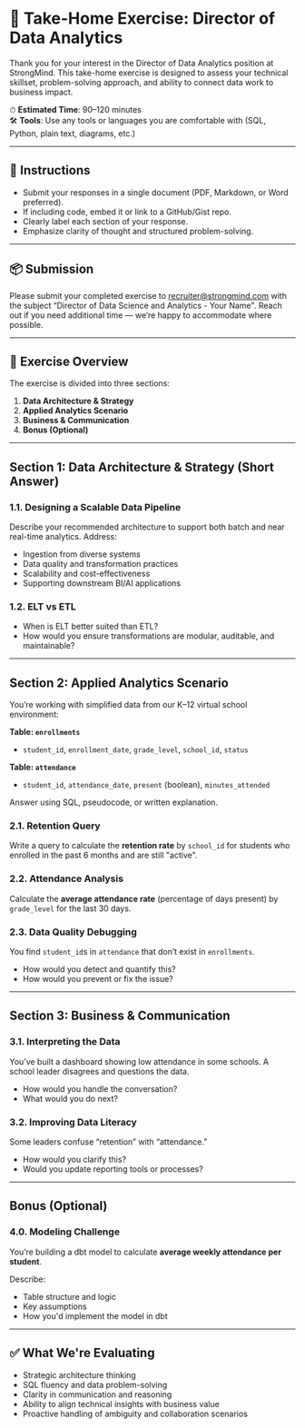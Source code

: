 # 🎯 Take-Home Exercise: Director of Data Analytics

Thank you for your interest in the Director of Data Analytics position at StrongMind. This take-home exercise is designed to assess your technical skillset, problem-solving approach, and ability to connect data work to business impact.

⏱ **Estimated Time**: 90–120 minutes  
🛠 **Tools**: Use any tools or languages you are comfortable with (SQL, Python, plain text, diagrams, etc.)

---

## 📝 Instructions

- Submit your responses in a single document (PDF, Markdown, or Word preferred).
- If including code, embed it or link to a GitHub/Gist repo.
- Clearly label each section of your response.
- Emphasize clarity of thought and structured problem-solving.

---

## 📦 Submission

Please submit your completed exercise to [recruiter@strongmind.com](mailto:recruiter@strongmind.com) with the subject “Director of Data Science and Analytics - Your Name". Reach out if you need additional time — we’re happy to accommodate where possible.

---

## 🧠 Exercise Overview

The exercise is divided into three sections:

1. **Data Architecture & Strategy**  
2. **Applied Analytics Scenario**  
3. **Business & Communication**  
4. **Bonus (Optional)**

---

## Section 1: Data Architecture & Strategy (Short Answer)

### 1.1. Designing a Scalable Data Pipeline  
Describe your recommended architecture to support both batch and near real-time analytics. Address:

- Ingestion from diverse systems
- Data quality and transformation practices
- Scalability and cost-effectiveness
- Supporting downstream BI/AI applications

### 1.2. ELT vs ETL  
- When is ELT better suited than ETL?
- How would you ensure transformations are modular, auditable, and maintainable?

---

## Section 2: Applied Analytics Scenario

You’re working with simplified data from our K–12 virtual school environment:

**Table: `enrollments`**  
- `student_id`, `enrollment_date`, `grade_level`, `school_id`, `status`  

**Table: `attendance`**  
- `student_id`, `attendance_date`, `present` (boolean), `minutes_attended`

Answer using SQL, pseudocode, or written explanation.

### 2.1. Retention Query  
Write a query to calculate the **retention rate** by `school_id` for students who enrolled in the past 6 months and are still "active".

### 2.2. Attendance Analysis  
Calculate the **average attendance rate** (percentage of days present) by `grade_level` for the last 30 days.

### 2.3. Data Quality Debugging  
You find `student_id`s in `attendance` that don’t exist in `enrollments`.

- How would you detect and quantify this?
- How would you prevent or fix the issue?

---

## Section 3: Business & Communication

### 3.1. Interpreting the Data  
You’ve built a dashboard showing low attendance in some schools. A school leader disagrees and questions the data.

- How would you handle the conversation?
- What would you do next?

### 3.2. Improving Data Literacy  
Some leaders confuse “retention” with “attendance.”

- How would you clarify this?
- Would you update reporting tools or processes?

---

## Bonus (Optional)

### 4.0. Modeling Challenge  
You’re building a dbt model to calculate **average weekly attendance per student**.

Describe:

- Table structure and logic
- Key assumptions
- How you'd implement the model in dbt

---

## ✅ What We're Evaluating

- Strategic architecture thinking
- SQL fluency and data problem-solving
- Clarity in communication and reasoning
- Ability to align technical insights with business value
- Proactive handling of ambiguity and collaboration scenarios

